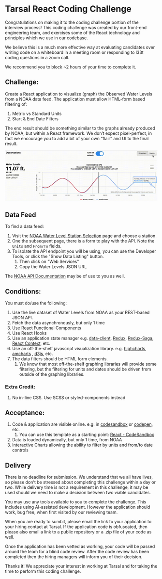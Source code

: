 # Tarsal React Coding Challenge

Congratulations on making it to the coding challenge portion of the interview process!  This coding challenge was created by our front-end engineering team, and exercises some of the React technology and principles which we use in our codebase.

We believe this is a much more effective way at evaluating candidates over writing code on a whiteboard in a meeting room or responding to l33t coding questions in a zoom call.

We recommend you to block ~2 hours of your time to complete it.

## Challenge:

Create a React application to visualize (graph) the Observed Water Levels from a NOAA data feed.  The application must allow HTML-form based filtering of:
1. Metric vs Standard Units
1. Start &amp; End Date Filters

The end result should be something similar to the graphs already produced by NOAA, but within a React framework.  We don’t expect pixel-perfect, in fact we encourage you to add a bit of your own “flair” and UI to the final result.

![Example Result](tarsal-code-challenge.gif)


## Data Feed

To find a data feed:
1. Visit the [NOAA Water Level Station Selection](https://tidesandcurrents.noaa.gov/stations.html?type=Water+Levels) page and choose a station.
1. One the subsequent page, there is a form to play with the API.   Note the `Units` and `From/To` fields. 
1. To isolate the API endpoint you will be using, you can use the Developer Tools, or click the "Show Data Listing" button.  
   1. Then click on "Web Services"
   1. Copy the Water Levels JSON URL

The [NOAA API Documentation](https://api.tidesandcurrents.noaa.gov/api/prod/) may be of use to you as well.


## Conditions:

You must do/use the following:
1. Use the live dataset of Water Levels from NOAA as your REST-based JSON API.
1. Fetch the data asynchronously, but only 1 time 
1. Use React Functional Components
1. Use React Hooks
1. Use an application state manager  e.g. [data-client](https://github.com/reactive/data-client), [Redux](https://redux.js.org/), [Redux-Saga](https://redux-saga.js.org/), [React Context](https://react.dev/learn/passing-data-deeply-with-context), etc.
1. Use an off-the-shelf javascript visualization library.  e.g. [highcharts](https://highcharts.com), [amcharts](https://amcharts.com) , [d3js](https://d3js.org/), etc.
1. The data filters should be HTML form elements.  
   1. We know that most off-the-shelf graphing libraries will provide some filtering, but the filtering for units and dates should be driven from outside of the graphing libraries.

### Extra Credit:

1. No in-line CSS.  Use SCSS or styled-components instead

## Acceptance:

1. Code & application are visible online.  e.g. in [codesandbox](codesandbox.io) or [codepen](codepen.io), etc. 
   1. You can use this template as a starting point: [React - CodeSandbox](https://codesandbox.io/s/react-new) 
1. Data is loaded dynamically, but only 1 time, from NOAA
1. Interactive Charts allowing the ability to filter by units and from/to date controls

## Delivery

There is no deadline for submission.  We understand that we all have lives, so please don't be stressed about completing this challenge within a day or two.  While delivery time is not a requirement in this challenge, it may be used should we need to make a decision between two viable candidates.

You may use any tools available to you to complete the challenge.  This includes using AI-assisted development.  However the application should work, bug free, when first visited by our reviewing team.  

When you are ready to sumbit, please email the link to your application to your hiring contact at Tarsal.  If the application code is obfuscated, then please also email a link to a public repository or a .zip file of your code as well.

Once the application has been vetted as working, your code will be passed around the team for a blind code review.  After the code review has been completed then the hiring managers will inform you of their decision.

Thanks it!  We appreciate your interest in working at Tarsal and for taking the time to perform this coding challenge.  
